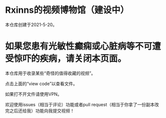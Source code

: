 # Rxinns的视频博物馆（建设中）
本仓库创建于2021-5-20。

# 如果您患有光敏性癫痫或心脏病等不可遭受惊吓的疾病，请关闭本页面。

本仓库用于收录某些“奇怪的值得收藏的视频”。

点击上面的“view code”以查看文件。

如果打不开文件请使用VPN。

欢迎使用issues（相当于评论）功能或者pull request（相当于你拿了一份副本改完之后还给我）功能向我提交视频！
